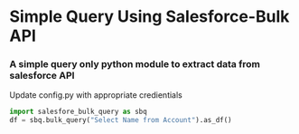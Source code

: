 # Simple Query Using Salesforce-Bulk API

### A simple query only python module to extract data from salesforce API

Update config.py with appropriate credientials


```python 
import salesfore_bulk_query as sbq
df = sbq.bulk_query("Select Name from Account").as_df()
```
    
